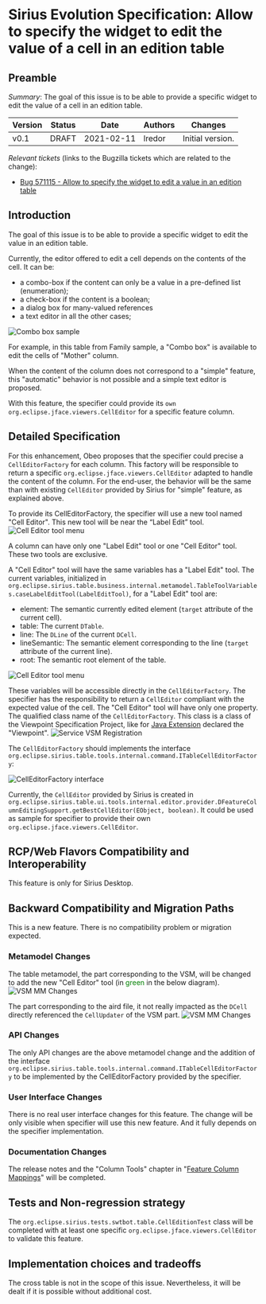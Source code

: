 # Sirius Evolution Specification: Allow to specify the widget to edit the value of a cell in an edition table

## Preamble

_Summary_: The goal of this issue is to be able to provide a specific widget to edit the value of a cell in an edition table.

| Version | Status | Date       | Authors   | Changes           |
|---------|--------|------------|-----------|-------------------|
|    v0.1 |  DRAFT | 2021-02-11 |   lredor | Initial version.  |

_Relevant tickets_ (links to the Bugzilla tickets which are related to the change):

* [Bug 571115 - Allow to specify the widget to edit a value in an edition table](https://bugs.eclipse.org/bugs/show_bug.cgi?id=571115)

## Introduction

The goal of this issue is to be able to provide a specific widget to edit the value in an edition table.

Currently, the editor offered to edit a cell depends on the contents of the cell. It can be:
* a combo-box if the content can only be a value in a pre-defined list (enumeration);
* a check-box if the content is a boolean;
* a dialog box for many-valued references
* a text editor in all the other cases;

![Combo box sample](EditionTableComboBoxWidgetSample.png)

For example, in this table from Family sample, a "Combo box" is available to edit the cells of "Mother" column.

When the content of the column does not correspond to a "simple" feature, this "automatic" behavior is not possible and a simple text editor is proposed.

With this feature, the specifier could provide its `own org.eclipse.jface.viewers.CellEditor` for a specific feature column.

## Detailed Specification

For this enhancement, Obeo proposes that the specifier could precise a `CellEditorFactory` for each column. This factory will be responsible to return a specific `org.eclipse.jface.viewers.CellEditor` adapted to handle the content of the column. For the end-user, the behavior will be the same than with existing `CellEditor` provided by Sirius for "simple" feature, as explained above.

To provide its CellEditorFactory, the specifier will use a new tool named "Cell Editor". This new tool will be near the “Label Edit” tool.
![Cell Editor tool menu](CellEditorContextualMenu.png)

A column can have only one "Label Edit" tool or one "Cell Editor" tool. These two tools are exclusive.

A "Cell Editor" tool will have the same variables has a "Label Edit" tool. The current variables, initialized in `org.eclipse.sirius.table.business.internal.metamodel.TableToolVariables.caseLabelEditTool(LabelEditTool)`, for a "Label Edit" tool are:
* element: The semantic currently edited element (`target` attribute of the current cell).
* table: The current `DTable`.
* line: The `DLine` of the current `DCell`.
* lineSemantic: The semantic element corresponding to the line  (`target` attribute of the current line).
* root: The semantic root element of the table.

![Cell Editor tool menu](VariablesInLabelEditTool.png)

These variables will be accessible directly in the `CellEditorFactory`. The specifier has the responsibility to return a `CellEditor` compliant with the expected value of the cell.
The "Cell Editor" tool will have only one property. The qualified class name of the `CellEditorFactory`. This class is a class of the Viewpoint Specification Project, like for [Java Extension](https://www.eclipse.org/sirius/doc/specifier/general/Writing_Queries.html#service_methods) declared the "Viewpoint".
![Service VSM Registration](serviceVsmRegistration.png)

The `CellEditorFactory` should implements the interface `org.eclipse.sirius.table.tools.internal.command.ITableCellEditorFactory`:

![CellEditorFactory interface](CellEditorFactory_interface.png)

Currently, the `CellEditor` provided by Sirius is created in `org.eclipse.sirius.table.ui.tools.internal.editor.provider.DFeatureColumnEditingSupport.getBestCellEditor(EObject, boolean)`. It could be used as sample for specifier to provide their own `org.eclipse.jface.viewers.CellEditor`.

## RCP/Web Flavors Compatibility and Interoperability

This feature is only for Sirius Desktop.

## Backward Compatibility and Migration Paths

This is a new feature. There is no compatibility problem or migration expected.

### Metamodel Changes

The table metamodel, the part corresponding to the VSM, will be changed to add the new "Cell Editor" tool (in <span style="color:green">green</span> in the below diagram).
![VSM MM Changes](tableVSM-mm-update.png)

The part corresponding to the aird file, it not really impacted as the `DCell` directly referenced the `CellUpdater` of the VSM part.
![VSM MM Changes](table-mm.png)

### API Changes

The only API changes are the above metamodel change and the addition of the interface `org.eclipse.sirius.table.tools.internal.command.ITableCellEditorFactory` to be implemented by the CellEditorFactory provided by the specifier.

### User Interface Changes

There is no real user interface changes for this feature. The change will be only visible when specifier will use this new feature. And it fully depends on the specifier implementation.

### Documentation Changes

The release notes and the "Column Tools" chapter in "[Feature Column Mappings](https://www.eclipse.org/sirius/doc/specifier/tables/Tables.html#feature_column_mapping)" will be completed.

## Tests and Non-regression strategy

The `org.eclipse.sirius.tests.swtbot.table.CellEditionTest` class will be completed with at least one specific `org.eclipse.jface.viewers.CellEditor` to validate this feature.

## Implementation choices and tradeoffs

The cross table is not in the scope of this issue. Nevertheless, it will be dealt if it is possible without additional cost.
